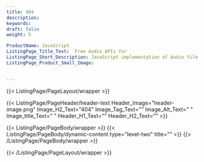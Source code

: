 ```yaml
---
title: 404
description:
keywords:
draft: false
weight: 5

ProductName: JavaScript
ListingPage_Title_Text:  Free Audio APIs for
ListingPage_Short_Description: JavaScript implementation of Audio file formats. Generate, load, save, play, record, extract, convert & process audio files from your own JS applications.
ListingPage_Product_Small_Image: 


---
```


{{< ListingPage/PageLayout/wrapper >}}

{{< ListingPage/PageHeader/header-text
Header_Image="header-image.png"
Image_H2_Text="404"
Image_Tag_Text=""
Image_Alt_Text=" "
Image_title_Text=" "
Header_H1_Text=""
Header_H2_Text="" >}}

{{< ListingPage/PageBody/wrapper >}}
{{< ListingPage/PageBody/dynamic-content type="level-two" title="" >}}
{{< /ListingPage/PageBody/wrapper >}}

{{< /ListingPage/PageLayout/wrapper >}}